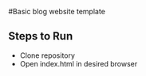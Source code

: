 #Basic blog website template

## Steps to Run
* Clone repository
* Open index.html in desired browser
